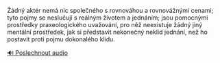 
Žádný aktér nemá nic společného s rovnováhou a rovnovážnými cenami; tyto pojmy se neslučují s reálným životem a jednáním; jsou pomocnými prostředky praxeologického uvažování, pro něž neexistuje žádný jiný mentální prostředek, jak si představit nekonečný neklid jednání, než ho postavit proti pojmu dokonalého klidu.

[🔊 Poslechnout audio](/data/7-paragraphs/audio/chapter_143/para_009-dn-aktr-nem-nic-spolenho-s-rovnovhou-a-rov.mp3)
